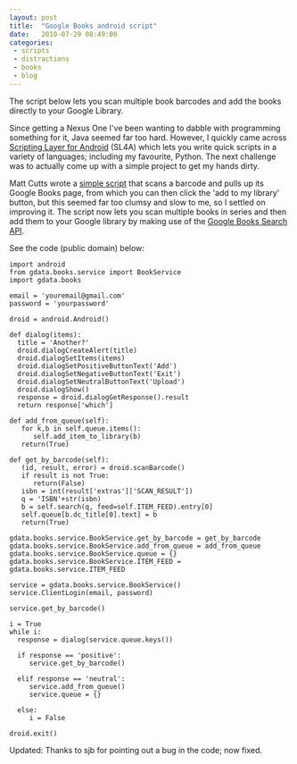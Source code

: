 ```yaml
---
layout: post
title:  "Google Books android script"
date:   2010-07-29 08:49:00
categories:
 - scripts
 - distractions
 - books
 - blog
---
```


The script below lets you scan multiple book barcodes and add the books
directly to your Google Library.

Since getting a Nexus One I've been wanting to dabble with programming
something for it, Java seemed far too hard. However, I quickly came across
[Scripting Layer for Android](http://code.google.com/p/android-scripting/)
(SL4A) which lets you write quick scripts in a variety of languages; including
my favourite, Python. The next challenge was to actually come up with a simple
project to get my hands dirty.

Matt Cutts wrote a [simple
script](http://www.mattcutts.com/blog/android-barcode-scanner/) that scans a
barcode and pulls up its Google Books page, from which you can then click the
'add to my library' button, but this seemed far too clumsy and slow to me, so I
settled on improving it. The script now lets you scan multiple books in series
and then add them to your Google library by making use of the [Google Books
Search API](http://code.google.com/apis/books/).

See the code (public domain) below:

```
import android
from gdata.books.service import BookService
import gdata.books

email = 'youremail@gmail.com'
password = 'yourpassword'

droid = android.Android()

def dialog(items):
  title = 'Another?'
  droid.dialogCreateAlert(title)
  droid.dialogSetItems(items)
  droid.dialogSetPositiveButtonText('Add')
  droid.dialogSetNegativeButtonText('Exit')
  droid.dialogSetNeutralButtonText('Upload')
  droid.dialogShow()
  response = droid.dialogGetResponse().result
  return response['which']

def add_from_queue(self):
   for k,b in self.queue.items():
      self.add_item_to_library(b)
   return(True)

def get_by_barcode(self):
   (id, result, error) = droid.scanBarcode()
   if result is not True:
      return(False)
   isbn = int(result['extras']['SCAN_RESULT'])
   q = 'ISBN'+str(isbn)
   b = self.search(q, feed=self.ITEM_FEED).entry[0]
   self.queue[b.dc_title[0].text] = b
   return(True)

gdata.books.service.BookService.get_by_barcode = get_by_barcode
gdata.books.service.BookService.add_from_queue = add_from_queue
gdata.books.service.BookService.queue = {}
gdata.books.service.BookService.ITEM_FEED = gdata.books.service.ITEM_FEED

service = gdata.books.service.BookService()
service.ClientLogin(email, password)

service.get_by_barcode()

i = True
while i:
  response = dialog(service.queue.keys())

  if response == 'positive':
     service.get_by_barcode()

  elif response == 'neutral':
     service.add_from_queue()
     service.queue = {}

  else:
     i = False

droid.exit()
```

Updated: Thanks to sjb for pointing out a bug in the code; now fixed.

